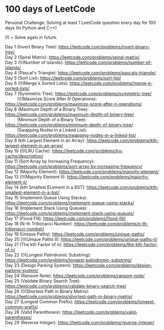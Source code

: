 <h1> 100 days of LeetCode </h1>

Personal Challenge: Solving at least 1 LeetCode question every day for 100 days (In Python and C++)

(!) = Solve again in future.

Day 1 (Invert Binary Tree): https://leetcode.com/problems/invert-binary-tree/ <br/>
Day 2 (Spiral Matrix): https://leetcode.com/problems/spiral-matrix/ <br/>
Day 3 (!)(Number of Islands): https://leetcode.com/problems/number-of-islands/ <br/>
Day 4 (Pascal's Triangle): https://leetcode.com/problems/pascals-triangle/ <br/>
Day 5 (Sort List): https://leetcode.com/problems/sort-list/ <br/>
Day 6 (!)(Merge k Sorted Lists): https://leetcode.com/problems/merge-k-sorted-lists/ </br>
Day 7 (Symmetric Tree): https://leetcode.com/problems/symmetric-tree/ <br/>
&nbsp;&nbsp;&nbsp;&nbsp;&nbsp;&nbsp;&nbsp;&nbsp;&nbsp;
(!)(Maximize Score After N Operations): https://leetcode.com/problems/maximize-score-after-n-operations/ <br/>
Day 8 (Maximum Depth of a Binary Tree): https://leetcode.com/problems/maximum-depth-of-binary-tree/ <br/>
&nbsp;&nbsp;&nbsp;&nbsp;&nbsp;&nbsp;&nbsp;&nbsp;&nbsp;
(Minimum Depth of a Binary Tree): https://leetcode.com/problems/minimum-depth-of-binary-tree/ <br/>
&nbsp;&nbsp;&nbsp;&nbsp;&nbsp;&nbsp;&nbsp;&nbsp;&nbsp;
(Swapping Nodes in a Linked List): https://leetcode.com/problems/swapping-nodes-in-a-linked-list/ <br/>
Day 9 (kth Largest Element in an Array): https://leetcode.com/problems/kth-largest-element-in-an-array/ <br/>
Day 10 (!)(LRU Cache): https://leetcode.com/problems/lru-cache/description/ <br/>
Day 11 (Sort Array by Increasing Frequency): https://leetcode.com/problems/sort-array-by-increasing-frequency/ <br/>
Day 12 (Majority Element): https://leetcode.com/problems/majority-element/ <br/>
Day 13 (!)(Majority Element II): https://leetcode.com/problems/majority-element-ii/ <br/>
Day 14 (kth Smallest ELement in a BST): https://leetcode.com/problems/kth-smallest-element-in-a-bst/ <br/>
Day 15 (Implement Queue Using Stacks): https://leetcode.com/problems/implement-queue-using-stacks/ <br/>
Day 16 (Implement Stack Using Queues): https://leetcode.com/problems/implement-stack-using-queues/ <br/>
Day 17 (Flood Fill): https://leetcode.com/problems/flood-fill/ <br/>
Day 18 (N-th Tribonacci Number): https://leetcode.com/problems/n-th-tribonacci-number/ <br/>
Day 19 (Unique Paths): https://leetcode.com/problems/unique-paths/ <br/>
Day 20 (!)(Unique Paths II): https://leetcode.com/problems/unique-paths-ii/ <br/>
Day 21 (The kth Factor of n): https://leetcode.com/problems/the-kth-factor-of-n/ <br/>
Day 22 (!)(Longest Palindromic Substring): https://leetcode.com/problems/longest-palindromic-substring/ <br/>
Day 23 (Design Parking System): https://leetcode.com/problems/design-parking-system/ <br/> 
Day 24 (Ransom Note): https://leetcode.com/problems/ransom-note/ <br/>
Day 25 (Validate Binary Search Tree): https://leetcode.com/problems/validate-binary-search-tree/ <br/>
Day 26 (!)(Shortest Path in Binary Matrix): https://leetcode.com/problems/shortest-path-in-binary-matrix/ <br/>
Day 27 (Longest Common Prefix): https://leetcode.com/problems/longest-common-prefix/ <br/>
Day 28 (Valid Parentheses): https://leetcode.com/problems/valid-parentheses/ <br/>
Day 29 (Reverse Integer): https://leetcode.com/problems/reverse-integer/ <br/>